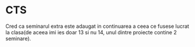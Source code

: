 # CTS
Cred ca seminarul extra este adaugat in continuarea a ceea ce fusese lucrat la clasa(de aceea imi ies doar 13 si nu 14, unul dintre proiecte contine 2 seminare).
